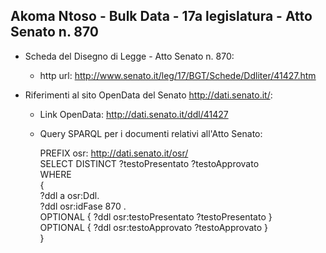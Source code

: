 ## Akoma Ntoso - Bulk Data - 17a legislatura - Atto Senato n. 870 ##

* Scheda del Disegno di Legge - Atto Senato n. 870:
	* http url: http://www.senato.it/leg/17/BGT/Schede/Ddliter/41427.htm

* Riferimenti al sito OpenData del Senato http://dati.senato.it/:
	* Link OpenData: http://dati.senato.it/ddl/41427
	* Query SPARQL per i documenti relativi all'Atto Senato:

        PREFIX osr: <http://dati.senato.it/osr/>  
		SELECT DISTINCT ?testoPresentato ?testoApprovato  
		WHERE  
		{  
		    ?ddl a osr:Ddl.  
		    ?ddl osr:idFase 870 .  
		    OPTIONAL { ?ddl osr:testoPresentato ?testoPresentato }  
		    OPTIONAL { ?ddl osr:testoApprovato ?testoApprovato }  
		}
		